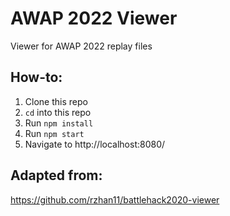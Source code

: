 # AWAP 2022 Viewer

Viewer for AWAP 2022 replay files

## How-to:
1. Clone this repo
2. `cd` into this repo
3. Run `npm install`
4. Run `npm start`
5. Navigate to http://localhost:8080/


## Adapted from:
 https://github.com/rzhan11/battlehack2020-viewer
